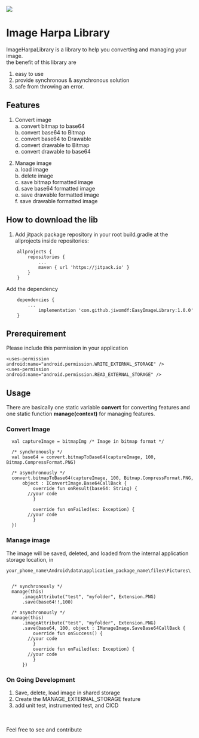 [![](https://jitpack.io/v/jiwomdf/EasyImageLibrary.svg)](https://jitpack.io/#jiwomdf/EasyImageLibrary)


# Image Harpa Library
ImageHarpaLibrary is a library to help you converting and managing your image. <br>
the benefit of this library are
1. easy to use <br>
2. provide synchronous & asynchronous solution <br>
3. safe from throwing an error. <br>

## Features
1. Convert image <br>
  a. convert bitmap to base64 <br>
  b. convert base64 to Bitmap <br>
  c. convert base64 to Drawable <br>
  d. convert drawable to Bitmap <br>
  e. convert drawable to base64 <br>
  
2. Manage image <br>
  a. load image <br>
  b. delete image <br>
  c. save bitmap formatted image <br>
  d. save base64 formatted image <br>
  e. save drawable formatted image <br>
  f. save drawable formatted image <br>

## How to download the lib
1. Add jitpack package repository in your root build.gradle at the allprojects inside repositories:
```
	allprojects {
		repositories {
			...
			maven { url 'https://jitpack.io' }
		}
	}

```
Add the dependency
```
	dependencies {
		...
	        implementation 'com.github.jiwomdf:EasyImageLibrary:1.0.0'
	}
```
## Prerequirement
Please include this permission in your application <br>
```
<uses-permission android:name="android.permission.WRITE_EXTERNAL_STORAGE" />
<uses-permission android:name="android.permission.READ_EXTERNAL_STORAGE" /> 
```

## Usage

There are basically one static variable **convert** for converting features and one static function **manage(context)** for managing features. <br>

### Convert Image 
```
  val captureImage = bitmapImg /* Image in bitmap format */
  
  /* synchronously */
  val base64 = convert.bitmapToBase64(captureImage, 100, Bitmap.CompressFormat.PNG) 
  
  /* asynchronously */
  convert.bitmapToBase64(captureImage, 100, Bitmap.CompressFormat.PNG, 
      object : IConvertImage.Base64CallBack {
          override fun onResult(base64: String) {
		//your code
          }

          override fun onFailed(ex: Exception) {
		//your code
          }
  })
```

### Manage image 
The image will be saved, deleted, and loaded from the internal application storage location, in
```
your_phone_name\Android\data\application_package_name\files\Pictures\
```
```

  /* synchronously */
  manage(this)
      .imageAttribute("test", "myfolder", Extension.PNG)
      .save(base64!!,100)
      
  /* asynchronously */
  manage(this)
      .imageAttribute("test", "myfolder", Extension.PNG)
      .save(base64, 100, object : IManageImage.SaveBase64CallBack {
          override fun onSuccess() {
		//your code
          }
          override fun onFailed(ex: Exception) {
		//your code
          }
      })
```

### On Going Development
1. Save, delete, load image in shared storage <br>
2. Create the MANAGE_EXTERNAL_STORAGE feature
3. add unit test, instrumented test, and CICD

<br><br>
Feel free to see and contribute
